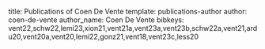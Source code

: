 title: Publications of Coen De Vente
template: publications-author
author: coen-de-vente
author_name: Coen De Vente
bibkeys: vent22,schw22,lemi23,xion21,vent21a,vent23a,vent23b,schw22a,vent21,ardu20,vent20a,vent20,lemi22,gonz21,vent18,vent23c,less20